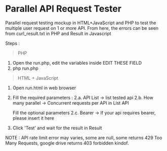 # Parallel API Request Tester
Parallel request testing mockup in HTML+JavaScript and PHP to test the multiple user request on 1 or more API. From here, the errors can be seen from curl_result.txt in PHP and Result in Javascript

Steps : 
> PHP
1. Open the run.php, edit the variables inside EDIT THESE FIELD
2. php run.php 

> HTML + JavaScript
1. Open run.html in web browser
2. Fill the required parameters : 
    2.a. API List -> list tested api
    2.b. How many parallel -> Concurrent requests per API in List API
   
   Fill the optional parameters
    2.c. Bearer -> If your api requires bearer, please insert it here
3. Click 'Test' and wait for the result in Result

NOTE : API rate limit error may varies, some are null, some returns 429 Too Many Requests, google drive returns 403 forbidden kindof.
